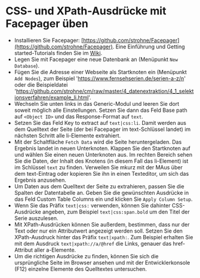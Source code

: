 # CSS- und XPath-Ausdrücke mit Facepager üben

- Installieren Sie Facepager: [https://github.com/strohne/Facepager](https://github.com/strohne/Facepager). Eine Einführung und Getting started-Tutorials finden Sie im [Wiki](https://github.com/strohne/Facepager/wiki).
- Legen Sie mit Facepager eine neue Datenbank an (Menüpunkt `New Database`).
- Fügen Sie die Adresse einer Webseite als Startknoten ein (Menüpunkt `Add Nodes`), zum Beispiel 'https://www.fernsehserien.de/serien-a-z/n' oder die Beispieldatei 'https://github.com/strohne/cm/raw/master/4_datenextraktion/4_1_selektionsverfahren/example_li.html'.
- Wechseln Sie unten links in das Generic-Modul und leeren Sie dort soweit möglich alle Einstellungen. Setzen Sie dann das Feld Base path auf `<Object ID>` und das Response-Format auf `text`. 
- Setzen Sie das Feld Key to extract auf `text|css:li`. Damit werden aus dem Quelltext der Seite (der bei Facepager im text-Schlüssel landet) im nächsten Schritt alle li-Elemente extrahiert. 
- Mit der Schaltfläche `Fetch Data` wird die Seite heruntergeladen. Das Ergebnis landet in neuen Unterknoten. Klappen Sie den Startknoten auf und  wählen Sie einen neuen Unterknoten aus. Im rechten Bereich sehen Sie die Daten, der Inhalt des Knotens (in diesem Fall das li-Element) ist im Schlüssel `text` zu finden. Verweilen Sie mkurz mit der MAus über dem text-Eintrag oder kopieren Sie ihn in einen Texteditor, um sich das Ergebnis anzusehen.
- Um Daten aus dem Quelltext der Seite zu extrahieren, passen Sie die Spalten der Datentabelle an. Geben Sie die gewünschten Ausdrücke in das Feld Custom Table Columns ein und klicken Sie `Apply Column Setup`.
- Wenn Sie das Präfix `text|css:` verwenden, können Sie dahinter CSS-Ausdrücke angeben, zum Beispiel `text|css:span.bold` um den Titel der Serie auszulesen. 
- Mit XPath-Ausdrücken können Sie außerdem, bestimmen, dass nur der Text oder nur ein Attributwert angezeigt werden soll. Setzen Sie den XPath-Ausdruck hinter das Präfix `text|xpath:`. Zum Beispiel erhalten Sie mit dem Ausdruck `text|xpath://a/@href` die Links, genauer das href-Attribut aller a-Elemente. 
- Um die richtigen Ausdrücke zu finden, können Sie sich die ursprüngliche Seite im Browser ansehen und mit der Entwicklerkonsole (F12) einzelne Elemente des Quelltextes untersuchen.
